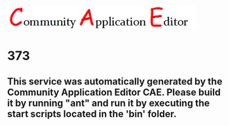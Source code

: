 ![CAE](https://github.com/PhilCAEOrg/microservice-373/blob/master/img/logo.png)  

373
===================


This service was automatically generated by the Community Application Editor CAE. Please build it by running "ant" and run it by executing the start scripts located in the 'bin' folder.
---------------
